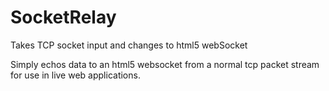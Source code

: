 # SocketRelay
Takes TCP socket input and changes to html5 webSocket

Simply echos data to an html5 websocket from a normal tcp packet stream for use in live web applications.
